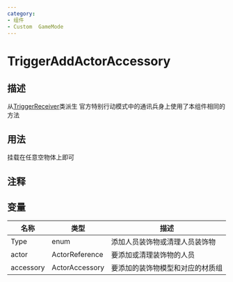 ```yaml
---
category: 
- 组件
- Custom  GameMode
---
```

# TriggerAddActorAccessory
## 描述
从[TriggerReceiver](./TriggerReceiver.md)类派生
官方特别行动模式中的通讯兵身上使用了本组件相同的方法

## 用法

挂载在任意空物体上即可

## 注释

## 变量
| 名称 | 类型 | 描述 |
| ----------- | ----------- | ----------- |
| Type | enum | 添加人员装饰物或清理人员装饰物 |  
| actor | ActorReference | 要添加或清理装饰物的人员 |  
| accessory | ActorAccessory | 要添加的装饰物模型和对应的材质组 |  
